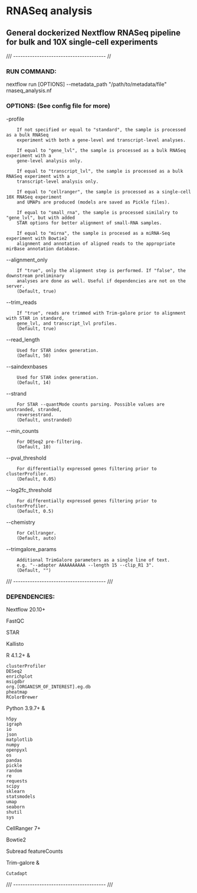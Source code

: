 # RNASeq analysis
## General dockerized Nextflow RNASeq pipeline for bulk and 10X single-cell experiments

/// --------------------------------------- //

### RUN COMMAND:

nextflow run [OPTIONS] --metadata_path "/path/to/metadata/file" rnaseq_analysis.nf

### OPTIONS: (See config file for more)

-profile

		If not specified or equal to "standard", the sample is processed as a bulk RNASeq
		experiment with both a gene-level and transcript-level analyses.

		If equal to "gene_lvl", the sample is processed as a bulk RNASeq experiment with a
		gene-level analysis only.

		If equal to "transcript_lvl", the sample is processed as a bulk RNASeq experiment with a
		transcript-level analysis only.

		If equal to "cellranger", the sample is processed as a single-cell 10X RNASeq experiment
		and UMAPs are produced (models are saved as Pickle files).

		If equal to "small_rna", the sample is processed similalry to "gene_lvl", but with added
		STAR options for better alignment of small-RNA samples.

		If equal to "mirna", the sample is procesed as a miRNA-Seq experiment with Bowtie2
		alignment and annotation of aligned reads to the appropriate mirBase annotation database.

--alignment_only

		If "true", only the alignment step is performed. If "false", the downstream preliminary
		analyses are done as well. Useful if dependencies are not on the server.
		(Default, true)

--trim_reads

		If "true", reads are trimmed with Trim-galore prior to alignment with STAR in standard,
		gene_lvl, and transcript_lvl profiles.
		(Default, true)

--read_length

		Used for STAR index generation.
		(Default, 50)

--saindexnbases

		Used for STAR index generation.
		(Default, 14)

--strand

		For STAR --quantMode counts parsing. Possible values are unstranded, stranded,
		reversestrand.
		(Default, unstranded)
	
--min_counts

		For DESeq2 pre-filtering.
		(Default, 10)

--pval_threshold

		For differentially expressed genes filtering prior to clusterProfiler.
		(Default, 0.05)

--log2fc_threshold

		For differentially expressed genes filtering prior to clusterProfiler.
		(Default, 0.5)

--chemistry

		For Cellranger.
		(Default, auto)

--trimgalore_params

		Additional TrimGalore parameters as a single line of text.
		e.g. "--adapter AAAAAAAAAA --length 15 --clip_R1 3".
		(Default, "")

/// --------------------------------------- ///

### DEPENDENCIES:

Nextflow 20.10+

FastQC

STAR

Kallisto

R 4.1.2+ &

	clusterProfiler
	DESeq2
	enrichplot
	msigdbr
	org.[ORGANISM_OF_INTEREST].eg.db
	pheatmap
	RColorBrewer

Python 3.9.7+ &

	h5py
	igraph
	io
	json
	matplotlib
	numpy
	openpyxl
	os
	pandas
	pickle
	random
	re
	requests
	scipy
	sklearn
	statsmodels
	umap
	seaborn
	shutil
	sys

CellRanger 7+

Bowtie2

Subread featureCounts

Trim-galore &

	Cutadapt

/// --------------------------------------- ///
